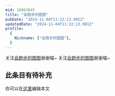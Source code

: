 ```yaml
---
mid: 18863045
title: "会跑步的图图"
pubDate: "2024-11-04T11:22:13.901Z"
updatedDate: "2024-11-04T11:22:13.901Z"
profile:
  {
    Nickname: ["会跑步的图图"],
  }
---
```


关注[会跑步的图图](https://space.bilibili.com/18863045)谢谢喵~ 关注[会跑步的图图](https://space.bilibili.com/18863045)谢谢喵~

## 此条目有待补充
你可以在[这里](https://github.com/Yuhanawa/VTuber.ICU-Content/edit/master/v/会跑步的图图/index.md)编辑本文
